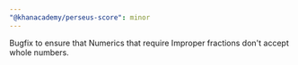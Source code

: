 ```yaml
---
"@khanacademy/perseus-score": minor
---
```


Bugfix to ensure that Numerics that require Improper fractions don't accept whole numbers.
